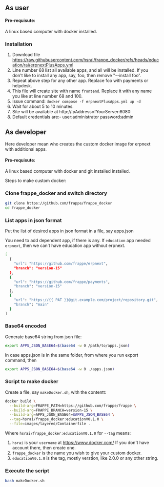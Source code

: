 ## As user

#### Pre-requisute:

A linux based computer with docker installed.

### Installation

1. Download file
https://raw.githubusercontent.com/hsrai/frappe_docker/refs/heads/education/rai/erpnextPlusApps.yml
1. Line number 68 list all available apps, and all will be installed. If you
don't like to install any app, say, foo, then remove "--install foo".
1. Repeat above step for any other app. Replace foo with payments or
helpdesk.
1. This file will create site with name `frontend`. Replace it with any name
you like at line number 68 and 100.
1. Issue command: `docker compose -f erpnextPlusApps.yml up -d`
1. Wait for about 5 to 10 minutes.
1. Site will be available at http://ipAddressofYourServer:8080
1. Default credentials are:- user:administrator password:admin

## As developer

Here developer mean who creates the custom docker image for erpnext with
additional apps.

#### Pre-requisute:

A linux based computer with docker and git installed installed.

Steps to make custom docker:

### Clone frappe_docker and switch directory
```sh
git clone https://github.com/frappe/frappe_docker
cd frappe_docker
```

### List apps in json format

Put the list of desired apps in json format in a file, say apps.json

You need to add dependent app, if there is any. If `education` app needed
`erpnext`, then we can't have education app without erpnext.

```sh
[
  {
    "url": "https://github.com/frappe/erpnext",
    "branch": "version-15"
  },
  {
    "url": "https://github.com/frappe/payments",
    "branch": "version-15"
  },
  {
    "url": "https://{{ PAT }}@git.example.com/project/repository.git",
    "branch": "main"
  }
]
```

### Base64 encoded

Generate base64 string from json file:

```sh
export APPS_JSON_BASE64=$(base64 -w 0 /path/to/apps.json)

```

In case apps.json is in the same folder, from where you run export command,
then

```sh
export APPS_JSON_BASE64=$(base64 -w 0 ./apps.json)

```

### Script to make docker

Create a file, say `makeDocker.sh`, with the contentt:

```sh
docker build \
  --build-arg=FRAPPE_PATH=https://github.com/frappe/frappe \
  --build-arg=FRAPPE_BRANCH=version-15 \
  --build-arg=APPS_JSON_BASE64=$APPS_JSON_BASE64 \
  --tag=hsrai/frappe_docker:educationV0.1.0 \
  --file=images/layered/Containerfile .
``` 

Where `hsrai/frappe_docker:educationV0.1.0` for `--tag` means:

1. `hsrai` is your `username` at https://www.docker.com/ If you don't have
account there, then create one.
1. `frappe_docker` is the name you wish to give your custom docker.
1. `educationV0.1.0` is the tag, mostly verstion, like 2.0.0 or any other
string.

### Execute the script

```sh
bash makeDocker.sh
```

